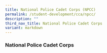 ```yaml
---
title: National Police Cadet Corps (NPCC)
permalink: /student-development/cca/npcc/
description: ""
third_nav_title: National Police Cadet Corps
variant: markdown
---
```

### National Police Cadet Corps

